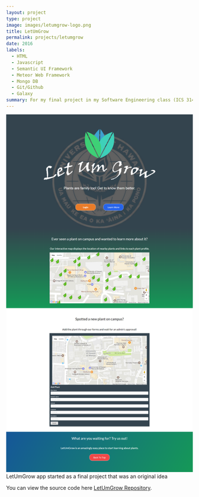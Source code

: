 ```yaml
---
layout: project
type: project
image: images/letumgrow-logo.png
title: LetUmGrow
permalink: projects/letumgrow
date: 2016
labels:
  - HTML
  - Javascript
  - Semantic UI Framework
  - Meteor Web Framework
  - Mongo DB
  - Git/Github
  - Galaxy
summary: For my final project in my Software Engineering class (ICS 314) at UH Manoa with Professor Johnson, a group of 5 of us collborated together using Git/Github to develop a web application called 'LetUmGrow'.  It can be generally described as a geo-location based social media for plants.
---
```


<img class="ui medium image" src="/images/landing1.png">
LetUmGrow app started as a final project that was an original idea 

You can view the source code here [LetUmGrow Repository](https://github.com/LetUmGrow/LetUmGrow).




